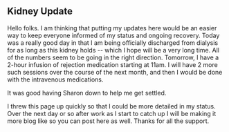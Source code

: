 ## Kidney Update
Hello folks. I am thinking that putting my updates here would be an easier way to keep everyone informed of my status and ongoing recovery. Today was a really good day in that I am being officially discharged from dialysis for as long as this kidney holds -- which I hope will be a very long time. All of the numbers seem to be going in the right direction. Tomorrow, I have a 2-hour infusion of rejection medication starting at 11am. I will have 2 more such sessions over the course of the next month, and then I would be done with the intravenous medications.

It was good having Sharon down to help me get settled.

I threw this page up quickly so that I could be more detailed in my status. Over the next day or so after work as I start to catch up I will be making it more blog like so you can post here as well. Thanks for all the support.
